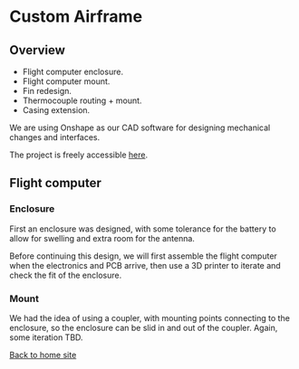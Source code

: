 # Custom Airframe
## Overview

- Flight computer enclosure.
- Flight computer mount.
- Fin redesign.
- Thermocouple routing + mount.
- Casing extension.

We are using Onshape as our CAD software for designing mechanical
changes and interfaces.

The project is freely accessible
[here](https://cad.onshape.com/documents/872890136eee2b11197cc0fd/w/8573091cfe1338d2f6237b9b/e/59a7733f2eb251f1016d2c2b?renderMode=0&uiState=665d42d2a99fcb28b60e089f).

## Flight computer

### Enclosure
First an enclosure was designed,
with some tolerance for the battery
to allow for swelling and extra room
for the antenna.

Before continuing this design, we
will first assemble the flight computer
when the electronics and PCB arrive, 
then use a 3D printer to iterate and 
check the fit of the enclosure.

### Mount
We had the idea of using a coupler,
with mounting points connecting to
the enclosure, so the enclosure can
be slid in and out of the coupler.
Again, some iteration TBD.

[Back to home site](https://shaunlowis.github.io/rocketeering/)